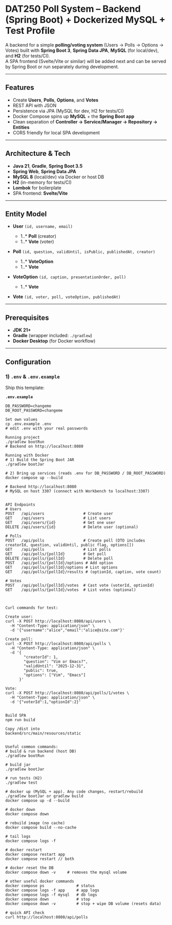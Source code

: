 # DAT250 Poll System – Backend (Spring Boot) + Dockerized MySQL + Test Profile

A backend for a simple **polling/voting system** (Users → Polls → Options → Votes) built with **Spring Boot 3**, **Spring Data JPA**, **MySQL** (for local/dev), and **H2** (for tests/CI).  
A SPA frontend (Svelte/Vite or similar) will be added next and can be served by Spring Boot or run separately during development.

---

## Features

- Create **Users**, **Polls**, **Options**, and **Votes**
- REST API with JSON
- Persistence via JPA (MySQL for dev, H2 for tests/CI)
- Docker Compose spins up **MySQL** + the **Spring Boot app**
- Clean separation of **Controller → Service/Manager → Repository → Entities**
- CORS friendly for local SPA development

---

## Architecture & Tech

- **Java 21**, **Gradle**, **Spring Boot 3.5**
- **Spring Web**, **Spring Data JPA**
- **MySQL 8** (local/dev) via Docker or host DB
- **H2** (in-memory for tests/CI)
- **Lombok** for boilerplate
- SPA frontend: **Svelte/Vite** 

---

## Entity Model

- **User** `(id, username, email)`  
  - 1..* **Poll** (creator)  
  - 1..* **Vote** (voter)

- **Poll** `(id, question, validUntil, isPublic, publishedAt, creator)`  
  - 1..* **VoteOption**  
  - 1..* **Vote**

- **VoteOption** `(id, caption, presentationOrder, poll)`  
  - 1..* **Vote**

- **Vote** `(id, voter, poll, voteOption, publishedAt)`

---

## Prerequisites

- **JDK 21+**
- **Gradle** (wrapper included: `./gradlew`)
- **Docker Desktop** (for Docker workflow)

---

## Configuration

### 1) `.env` & `.env.example`

Ship this template:

**`.env.example`**
```env
DB_PASSWORD=changeme
DB_ROOT_PASSWORD=changeme

Set own values
cp .env.example .env
# edit .env with your real passwords

Running project
./gradlew bootRun
# Backend on http://localhost:8080

Running with Docker
# 1) Build the Spring Boot JAR
./gradlew bootJar

# 2) Bring up services (reads .env for DB_PASSWORD / DB_ROOT_PASSWORD)
docker compose up --build

# Backend http://localhost:8080
# MySQL on host 3307 (connect with Workbench to localhost:3307)


API Endpoints
# Users
POST   /api/users                 # Create user
GET    /api/users                 # List users
GET    /api/users/{id}            # Get one user
DELETE /api/users/{id}            # Delete user (optional)

# Polls
POST   /api/polls                 # Create poll (DTO includes creatorId, question, validUntil, public flag, options[])
GET    /api/polls                 # List polls
GET    /api/polls/{pollId}        # Get poll
DELETE /api/polls/{pollId}        # Delete poll
POST   /api/polls/{pollId}/options # Add option
GET    /api/polls/{pollId}/options # List options
GET    /api/polls/{pollId}/results # (optionId, caption, vote count)

# Votes
POST   /api/polls/{pollId}/votes  # Cast vote (voterId, optionId)
GET    /api/polls/{pollId}/votes  # List votes (optional)



Curl commands for test:

Create user:
curl -X POST http://localhost:8080/api/users \
  -H "Content-Type: application/json" \
  -d '{"username":"alice","email":"alice@site.com"}'

Create poll:
curl -X POST http://localhost:8080/api/polls \
  -H "Content-Type: application/json" \
  -d '{
        "creatorId": 1,
        "question": "Vim or Emacs?",
        "validUntil": "2025-12-31",
        "public": true,
        "options": ["Vim", "Emacs"]
      }'

Vote:
curl -X POST http://localhost:8080/api/polls/1/votes \
  -H "Content-Type: application/json" \
  -d '{"voterId":1,"optionId":2}'


Build SPA
npm run build

Copy /dist into
backend/src/main/resources/static


Useful common commands:
# build & run backend (host DB)
./gradlew bootRun

# build jar
./gradlew bootJar

# run tests (H2)
./gradlew test

# docker up (MySQL + app). Any code changes, restart/rebuild
./gradlew bootJar or gradlew build
docker compose up -d --build

# docker down
docker compose down

# rebuild image (no cache)
docker compose build --no-cache

# tail logs
docker compose logs -f

# docker restart
docker compose restart app 
docker compose restart // both

# docker reset the DB
docker compose down -v     # removes the mysql volume

# other useful docker commands
docker compose ps              # status
docker compose logs -f app     # app logs
docker compose logs -f mysql   # db logs
docker compose down            # stop
docker compose down -v         # stop + wipe DB volume (resets data)

# quick API check
curl http://localhost:8080/api/polls
